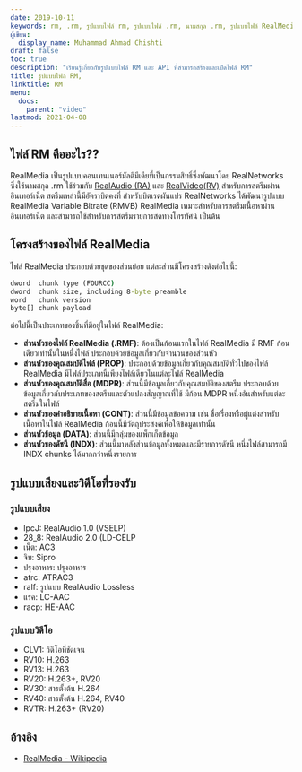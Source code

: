 ```yaml
---
date: 2019-10-11
keywords: rm, .rm, รูปแบบไฟล์ rm, รูปแบบไฟล์ .rm, นามสกุล .rm, รูปแบบไฟล์ RealMedia,
ผู้เขียน:
  display_name: Muhammad Ahmad Chishti
draft: false
toc: true
description: "เรียนรู้เกี่ยวกับรูปแบบไฟล์ RM และ API ที่สามารถสร้างและเปิดไฟล์ RM"
title: รูปแบบไฟล์ RM,
linktitle: RM
menu:
  docs:
    parent: "video"
lastmod: 2021-04-08
---
```


## ไฟล์ RM คืออะไร?? ##

RealMedia เป็นรูปแบบคอนเทนเนอร์มัลติมีเดียที่เป็นกรรมสิทธิ์ซึ่งพัฒนาโดย RealNetworks ซึ่งใช้นามสกุล .rm ใช้ร่วมกับ [RealAudio (RA)](/th/audio/ra/) และ [RealVideo(RV)](/th/video/rv/) สำหรับการสตรีมผ่านอินเทอร์เน็ต สตรีมเหล่านี้มีอัตราบิตคงที่ สำหรับบิตเรตผันแปร RealNetworks ได้พัฒนารูปแบบ RealMedia Variable Bitrate (RMVB) RealMedia เหมาะสำหรับการสตรีมเนื้อหาผ่านอินเทอร์เน็ต และสามารถใช้สำหรับการสตรีมรายการสดทางโทรทัศน์ เป็นต้น

## โครงสร้างของไฟล์ RealMedia ##

ไฟล์ RealMedia ประกอบด้วยชุดของส่วนย่อย แต่ละส่วนมีโครงสร้างดังต่อไปนี้:

```cmd
dword  chunk type (FOURCC)
dword  chunk size, including 8-byte preamble
word   chunk version
byte[] chunk payload
```

ต่อไปนี้เป็นประเภทของชิ้นที่มีอยู่ในไฟล์ RealMedia:

- **ส่วนหัวของไฟล์ RealMedia (.RMF)**: ต้องเป็นก้อนแรกในไฟล์ RealMedia มี RMF ก้อนเดียวเท่านั้นในหนึ่งไฟล์ ประกอบด้วยข้อมูลเกี่ยวกับจำนวนของส่วนหัว
- **ส่วนหัวของคุณสมบัติไฟล์ (PROP)**: ประกอบด้วยข้อมูลเกี่ยวกับคุณสมบัติทั่วไปของไฟล์ RealMedia มีไฟล์ประเภทนี้เพียงไฟล์เดียวในแต่ละไฟล์ RealMedia
- **ส่วนหัวของคุณสมบัติสื่อ (MDPR)**: ส่วนนี้มีข้อมูลเกี่ยวกับคุณสมบัติของสตรีม ประกอบด้วยข้อมูลเกี่ยวกับประเภทของสตรีมและตัวแปลงสัญญาณที่ใช้ มีก้อน MDPR หนึ่งอันสำหรับแต่ละสตรีมในไฟล์
- **ส่วนหัวของคำอธิบายเนื้อหา (CONT)**: ส่วนนี้มีข้อมูลข้อความ เช่น ชื่อเรื่องหรือผู้แต่งสำหรับเนื้อหาในไฟล์ RealMedia ก้อนนี้มีวัตถุประสงค์เพื่อให้ข้อมูลเท่านั้น
- **ส่วนหัวข้อมูล (DATA)**: ส่วนนี้มีกลุ่มของแพ็กเก็ตข้อมูล
- **ส่วนหัวของดัชนี (INDX)**: ส่วนนี้มาหลังส่วนข้อมูลทั้งหมดและมีรายการดัชนี หนึ่งไฟล์สามารถมี INDX chunks ได้มากกว่าหนึ่งรายการ

## รูปแบบเสียงและวิดีโอที่รองรับ ##

### รูปแบบเสียง ###

- lpcJ: RealAudio 1.0 (VSELP)
- 28_8: RealAudio 2.0 (LD-CELP
- เน็ต: AC3
- จิบ: Sipro
- ปรุงอาหาร: ปรุงอาหาร
- atrc: ATRAC3
- ralf: รูปแบบ RealAudio Lossless
- แรค: LC-AAC
- racp: HE-AAC

### รูปแบบวิดีโอ ###

- CLV1: วิดีโอที่ชัดเจน
- RV10: H.263
- RV13: H.263
- RV20: H.263+, RV20
- RV30: สารตั้งต้น H.264
- RV40: สารตั้งต้น H.264, RV40
- RVTR: H.263+ (RV20)

## อ้างอิง ##

- [RealMedia - Wikipedia](https://en.wikipedia.org/wiki/RealMedia)

